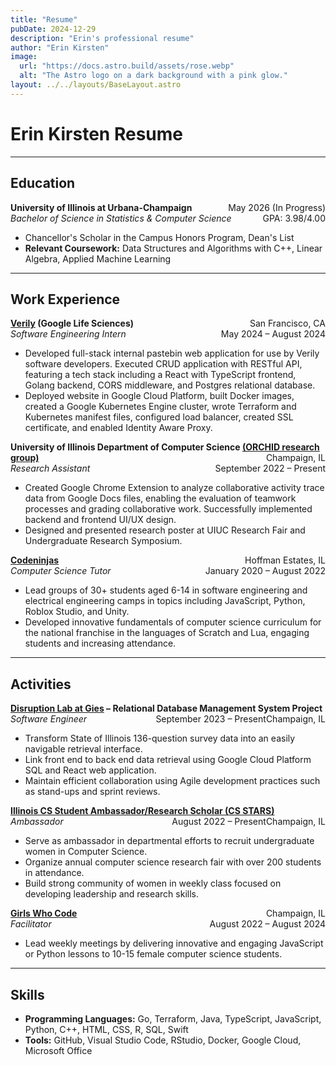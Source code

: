 ```yaml
---
title: "Resume"
pubDate: 2024-12-29
description: "Erin's professional resume"
author: "Erin Kirsten"
image:
  url: "https://docs.astro.build/assets/rose.webp"
  alt: "The Astro logo on a dark background with a pink glow."
layout: ../../layouts/BaseLayout.astro
---
```


# Erin Kirsten Resume

---

## Education

**University of Illinois at Urbana-Champaign** <span style="float: right;">May 2026 (In Progress) </span>  
_Bachelor of Science in Statistics & Computer Science_ <span style="float: right;">GPA: 3.98/4.00</span>

- Chancellor's Scholar in the Campus Honors Program, Dean's List
- **Relevant Coursework:** Data Structures and Algorithms with C++, Linear Algebra, Applied Machine Learning

---

## Work Experience

**[Verily](https://verily.com/) (Google Life Sciences)** <span style="float: right;">San Francisco, CA</span>  
_Software Engineering Intern_ <span style="float: right;">May 2024 – August 2024</span>

- Developed full-stack internal pastebin web application for use by Verily software developers. Executed CRUD application with RESTful API, featuring a tech stack including a React with TypeScript frontend, Golang backend, CORS middleware, and Postgres relational database.
- Deployed website in Google Cloud Platform, built Docker images, created a Google Kubernetes Engine cluster, wrote Terraform and Kubernetes manifest files, configured load balancer, created SSL certificate, and enabled Identity Aware Proxy.

**University of Illinois Department of Computer Science [(ORCHID research group)](https://orchid.cs.illinois.edu/)** <span style="float: right;">Champaign, IL</span>  
_Research Assistant_<span style="float: right;">September 2022 – Present</span>

- Created Google Chrome Extension to analyze collaborative activity trace data from Google Docs files, enabling the evaluation of teamwork processes and grading collaborative work. Successfully implemented backend and frontend UI/UX design.
- Designed and presented research poster at UIUC Research Fair and Undergraduate Research Symposium.

[**Codeninjas**](https://www.codeninjas.com/il-hoffman-estates?gad_source=1&gclid=Cj0KCQiAvbm7BhC5ARIsAFjwNHsDcbmRH0YjfLlVLJhU3QsjJsyWJh7RSlwjM4_RQAU_T4ovS3EaSLMaArbwEALw_wcB) <span style="float: right;">Hoffman Estates, IL</span>  
_Computer Science Tutor_<span style="float: right;">January 2020 – August 2022</span>

- Lead groups of 30+ students aged 6-14 in software engineering and electrical engineering camps in topics including JavaScript, Python, Roblox Studio, and Unity.
- Developed innovative fundamentals of computer science curriculum for the national franchise in the languages of Scratch and Lua, engaging students and increasing attendance.

---

## Activities

**[Disruption Lab at Gies](https://giesbusiness.illinois.edu/disruption-lab) – Relational Database Management System Project** <span style="float: right;">Champaign, IL</span>  
_Software Engineer_ <span style="float: right;">September 2023 – Present</span>

- Transform State of Illinois 136-question survey data into an easily navigable retrieval interface.
- Link front end to back end data retrieval using Google Cloud Platform SQL and React web application.
- Maintain efficient collaboration using Agile development practices such as stand-ups and sprint reviews.

**[Illinois CS Student Ambassador/Research Scholar (CS STARS)](https://siebelschool.illinois.edu/broadening-participation-computing/programs/csambassadors)**<span style="float: right;"> Champaign, IL </span>  
_Ambassador_<span style="float: right;"> August 2022 – Present </span>

- Serve as ambassador in departmental efforts to recruit undergraduate women in Computer Science.
- Organize annual computer science research fair with over 200 students in attendance.
- Build strong community of women in weekly class focused on developing leadership and research skills.

**[Girls Who Code](https://publish.illinois.edu/girlswhocode/)**<span style="float: right;">Champaign, IL</span>  
_Facilitator_<span style="float: right;">August 2022 – August 2024</span>

- Lead weekly meetings by delivering innovative and engaging JavaScript or Python lessons to 10-15 female computer science students.

---

## Skills

- **Programming Languages:** Go, Terraform, Java, TypeScript, JavaScript, Python, C++, HTML, CSS, R, SQL, Swift
- **Tools:** GitHub, Visual Studio Code, RStudio, Docker, Google Cloud, Microsoft Office

